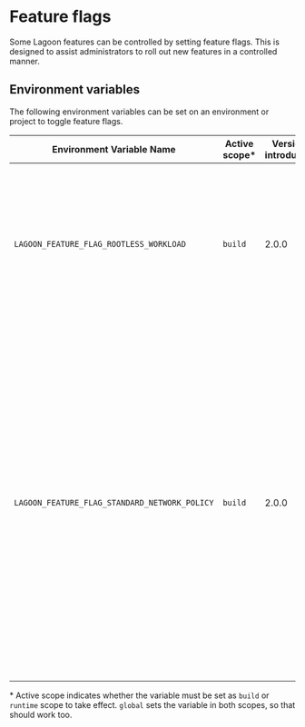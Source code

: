 # Feature flags

Some Lagoon features can be controlled by setting feature flags.
This is designed to assist administrators to roll out new features in a controlled manner.

## Environment variables

The following environment variables can be set on an environment or project to toggle feature flags.

| Environment Variable Name                     | Active scope\* | Version introduced | Version removed | Default Value | Description                                                                                                                                                                                                                                                                                                                                       |
| ---                                           | ---            | ---                | ---             | ---           | ---                                                                                                                                                                                                                                                                                                                                               |
| `LAGOON_FEATURE_FLAG_ROOTLESS_WORKLOAD`       | `build`        | 2.0.0              | -               | `enabled`     | Set to `disabled` to allow the workload to run as root. This flag will eventually be deprecated, at which point rootless workloads will be enforced.                                                                                                                                                                                              |
| `LAGOON_FEATURE_FLAG_STANDARD_NETWORK_POLICY` | `build`        | 2.0.0              | -               | `enabled`     | Set to `disabled` to stop Lagoon adding a default namespace isolation network policy on deployment. This flag will eventually be deprecated, at which point the default network policy will be enforced.<br>NOTE: disabling this feature will _not_ remove any existing network policy from previous deployments. Those must be removed manually. |

\* Active scope indicates whether the variable must be set as `build` or `runtime` scope to take effect. `global` sets the variable in both scopes, so that should work too.
